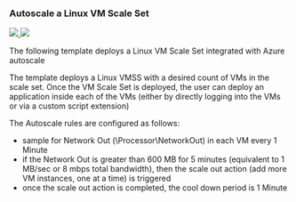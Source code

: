 ### Autoscale a Linux VM Scale Set ###

<a href="https://portal.azure.com/#create/Microsoft.Template/uri/https%3A%2F%2Fraw.githubusercontent.com%2FEvoStream%2Fevostream_addons%2Fmaster%2Fazure_templates%2Fautoscale_ubuntu%2Fazuredeploy.json" target="_blank">
  <img src="http://azuredeploy.net/deploybutton.png"/>
</a>

<a href="http://armviz.io/#/?load=https%3A%2F%2Fraw.githubusercontent.com%2FEvoStream%2Fevostream_addons%2Fmaster%2Fazure_templates%2Fautoscale_ubuntu%2Fazuredeploy.json" target="_blank">
  <img src="http://armviz.io/visualizebutton.png"/>
</a>

The following template deploys a Linux VM Scale Set integrated with Azure autoscale

The template deploys a Linux VMSS with a desired count of VMs in the scale set. Once the VM Scale Set is deployed, the user can deploy an application inside each of the VMs (either by directly logging into the VMs or via a custom script extension)

The Autoscale rules are configured as follows:
- sample for Network Out (\\Processor\\NetworkOut) in each VM every 1 Minute
- if the Network Out is greater than 600 MB for 5 minutes (equivalent to 1 MB/sec or 8 mbps total bandwidth), then the scale out action (add more VM instances, one at a time) is triggered
- once the scale out action is completed, the cool down period is 1 Minute
